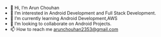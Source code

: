 * 👋 Hi, I’m Arun Chouhan
* 👀 I’m interested in Android Development and Full Stack Development.
* 🌱 I’m currently learning Android Development,AWS
* 💞️ I’m looking to collaborate on Android Projects.
* 📫 How to reach me arunchouhan2353@gmail.com
